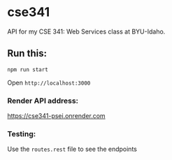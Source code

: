 # cse341

API for my CSE 341: Web Services class at BYU-Idaho.

## Run this:

<code>npm run start</code>

Open <code>http://localhost:3000</code>

### Render API address:

https://cse341-psei.onrender.com

### Testing:

Use the <code>routes.rest</code> file to see the endpoints
